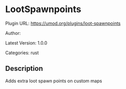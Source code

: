 # LootSpawnpoints

Plugin URL: https://umod.org/plugins/loot-spawnpoints

Author: 

Latest Version: 1.0.0

Categories: rust

## Description

Adds extra loot spawn points on custom maps
